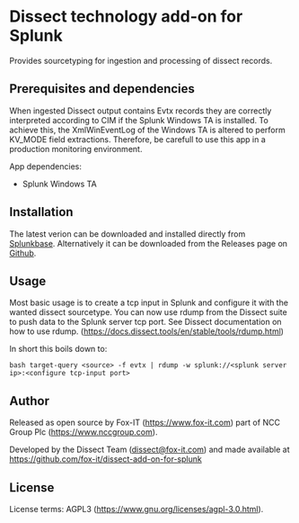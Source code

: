 # Dissect technology add-on for Splunk

Provides sourcetyping for ingestion and processing of dissect records. 

## Prerequisites and dependencies
When ingested Dissect output contains Evtx records they are correctly interpreted according to CIM if the Splunk Windows TA is installed. 
To achieve this, the XmlWinEventLog of the Windows TA is altered to perform KV_MODE field extractions. 
Therefore, be carefull to use this app in a production monitoring environment.

App dependencies:
- Splunk Windows TA

## Installation
The latest verion can be downloaded and installed directly from [Splunkbase](https://splunkbase.splunk.com/app/7580).
Alternatively it can be downloaded from the Releases page on [Github](https://github.com/fox-it/dissect-add-on-for-splunk/releases).

## Usage
Most basic usage is to create a tcp input in Splunk and configure it with the wanted dissect sourcetype.
You can now use rdump from the Dissect suite to push data to the Splunk server tcp port. See Dissect documentation on how to use rdump.
(https://docs.dissect.tools/en/stable/tools/rdump.html)

In short this boils down to:

```bash target-query <source> -f evtx | rdump -w splunk://<splunk server ip>:<configure tcp-input port> ```


## Author
Released as open source by Fox-IT (https://www.fox-it.com) part of NCC Group Plc (https://www.nccgroup.com).

Developed by the Dissect Team (dissect@fox-it.com) and made available at https://github.com/fox-it/dissect-add-on-for-splunk

## License
License terms: AGPL3 (https://www.gnu.org/licenses/agpl-3.0.html).
